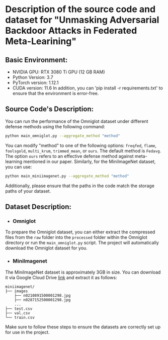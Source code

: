 # Description of the source code and dataset for "Unmasking Adversarial Backdoor Attacks in Federated Meta-Learining"


## Basic Environment:
- NVIDIA GPU: RTX 3080 Ti GPU (12 GB RAM)
- Python Version: 3.7
- PyTorch version: 1.12.1
- CUDA version: 11.6
In addition, you can 'pip install -r requirements.txt' to ensure that the environment is error-free.

## Source Code's Description:

You can run the performance of the Omniglot dataset under different defense methods using the following command:

```bash
python main_omniglot.py --aggregate_method "method"
```

You can modify "method" to one of the following options: `freqfed`, `flame`, `foolsgold`, `multi_krum`, `trimmed_mean`, or `ours`. The default method is `Fedavg`. The option `ours` refers to an effective defense method against meta-learning mentioned in our paper.
Similarly, for the MiniImageNet dataset, you can use:

```bash
python main_miniimagenet.py --aggregate_method "method"
```

Additionally, please ensure that the paths in the code match the storage paths of your dataset.

## Dataset Description:

- ### Omniglot
To prepare the Omniglot dataset, you can either extract the compressed files from the `raw` folder into the `processed` folder within the Omniglot directory or run the `main_omniglot.py` script. The project will automatically download the Omniglot dataset for you.
- ### MiniImagenet
The MiniImageNet dataset is approximately 3GB in size. You can download it via Google Cloud Drive [link](https://drive.google.com/file/d/1dkc18YdfXikl9YDFVk1bKhgDLssEBECp/view?usp=drive_link) and extract it as follows:
```shell
miniimagenet/
├── images
	├── n0210891500001298.jpg  
	├── n0287152500001298.jpg 
	...
├── test.csv
├── val.csv
└── train.csv
```
Make sure to follow these steps to ensure the datasets are correctly set up for use in the project.
